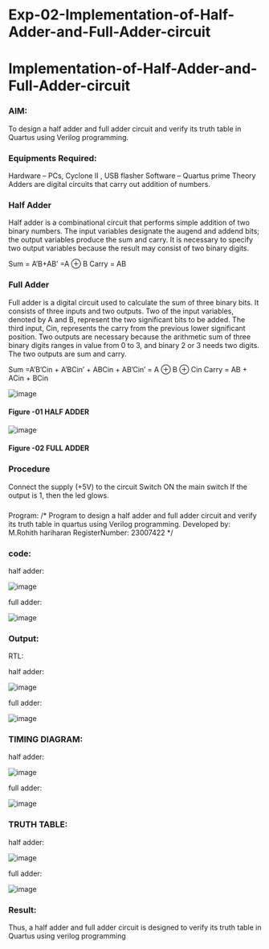 # Exp-02-Implementation-of-Half-Adder-and-Full-Adder-circuit

# Implementation-of-Half-Adder-and-Full-Adder-circuit
### AIM:
To design a half adder and full adder circuit and verify its truth table in Quartus using Verilog programming.

### Equipments Required:
Hardware – PCs, Cyclone II , USB flasher
Software – Quartus prime
Theory
Adders are digital circuits that carry out addition of numbers.

### Half Adder
Half adder is a combinational circuit that performs simple addition of two binary numbers. The input variables designate the augend and addend bits; the output variables produce the sum and carry. It is necessary to specify two output variables because the result may consist of two binary digits.

Sum = A’B+AB’ =A ⊕ B Carry = AB

### Full Adder
Full adder is a digital circuit used to calculate the sum of three binary bits. It consists of three inputs and two outputs. Two of the input variables, denoted by A and B, represent the two significant bits to be added. The third input, Cin, represents the carry from the previous lower significant position. Two outputs are necessary because the arithmetic sum of three binary digits ranges in value from 0 to 3, and binary 2 or 3 needs two digits. The two outputs are sum and carry.

Sum =A’B’Cin + A’BCin’ + ABCin + AB’Cin’ = A ⊕ B ⊕ Cin Carry = AB + ACin + BCin

 ![image](https://user-images.githubusercontent.com/36288975/163552156-a13e5a56-c638-4110-97d9-8896907c8d25.png)

#### Figure -01 HALF ADDER 


![image](https://user-images.githubusercontent.com/36288975/163552057-b3547877-6d07-45b4-b7e0-bcfebfad9e1d.png)

#### Figure -02 FULL ADDER 

### Procedure

Connect the supply (+5V) to the circuit
Switch ON the main switch
If the output is 1, then the led glows.
### 
Program:
/*
Program to design a half adder and full adder circuit and verify its truth table in quartus using Verilog programming.
Developed by: M.Rohith hariharan
RegisterNumber: 23007422
*/
### code:
half adder:

![image](https://github.com/Rxhith1205/Exp-02-Implementation-of-Half-Adder-and-Full-Adder-circuit/assets/147473311/4a4c2a86-2321-4e87-91df-6a653434d67b)

full adder:

![image](https://github.com/Rxhith1205/Exp-02-Implementation-of-Half-Adder-and-Full-Adder-circuit/assets/147473311/7ef6ad1d-8354-4434-8b12-90250849527b)

### Output:
RTL:

half adder:

![image](https://github.com/Rxhith1205/Exp-02-Implementation-of-Half-Adder-and-Full-Adder-circuit/assets/147473311/87df46f5-1349-4b10-929e-7a596a377c63)

full adder:

![image](https://github.com/Rxhith1205/Exp-02-Implementation-of-Half-Adder-and-Full-Adder-circuit/assets/147473311/f124254a-5195-498a-a641-4c024c4e7fbb)

### TIMING DIAGRAM:
half adder:

![image](https://github.com/Rxhith1205/Exp-02-Implementation-of-Half-Adder-and-Full-Adder-circuit/assets/147473311/b1c888f6-7533-4634-ba82-956e7487aee0)

full adder:

![image](https://github.com/Rxhith1205/Exp-02-Implementation-of-Half-Adder-and-Full-Adder-circuit/assets/147473311/88799321-1f50-45d2-bb83-f394e947926b)


### TRUTH TABLE:
half adder:

![image](https://github.com/Rxhith1205/Exp-02-Implementation-of-Half-Adder-and-Full-Adder-circuit/assets/147473311/c273084a-327c-4a11-a21d-f49eaab805c2)

full adder:

![image](https://github.com/Rxhith1205/Exp-02-Implementation-of-Half-Adder-and-Full-Adder-circuit/assets/147473311/6ab97aa0-014c-4575-b8a6-8487b8fa39a4)

### Result:
Thus, a half adder and full adder circuit is designed to verify its truth table in Quartus using verilog programming
